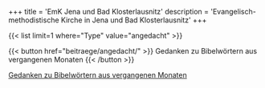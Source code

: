 +++
title = 'EmK Jena und Bad Klosterlausnitz'
description = 'Evangelisch-methodistische Kirche in Jena und Bad Klosterlausnitz'
+++

{{< list limit=1 where="Type" value="angedacht" >}}

{{< button href="beitraege/angedacht/" >}}
Gedanken zu Bibelwörtern aus vergangenen Monaten
{{< /button >}}

[Gedanken zu Bibelwörtern aus vergangenen Monaten](beitraege/angedacht/)